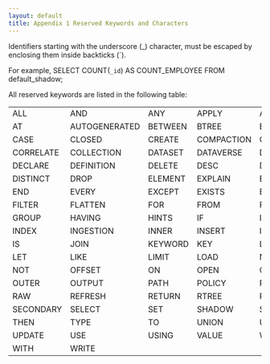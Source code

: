 ```yaml
---
layout: default
title: Appendix 1 Reserved Keywords and Characters
---
```

Identifiers starting with the underscore (_) character, must be escaped by enclosing them inside backticks (`).

For example, SELECT COUNT(`_id`) AS COUNT_EMPLOYEE FROM default_shadow;

All reserved keywords are listed in the following table:

|     |     |       |    |     |    |
| ----|-----|-------|----|-----|----|
| ALL | AND | ANY | APPLY | AS | ASC |
| AT  | AUTOGENERATED | BETWEEN | BTREE | BUCKET | BY |
| CASE | CLOSED | CREATE | COMPACTION | COMPACT | CONNECT |
| CORRELATE | COLLECTION | DATASET | DATAVERSE | DECLARE | DEFINITION |
| DECLARE | DEFINITION | DELETE | DESC | DISCONNECT |
| DISTINCT | DROP | ELEMENT | EXPLAIN | ELSE | ENFORCED |
| END | EVERY | EXCEPT | EXISTS | EXTERNAL | FEED |
| FILTER | FLATTEN | FOR | FROM | FULL | FUNCTION |
| GROUP | HAVING | HINTS | IF | INTO | IN |
| INDEX | INGESTION | INNER | INSERT | INTERNAL | INTERSECT |
| IS | JOIN | KEYWORD | KEY | LEFT | LETTING |
| LET | LIKE | LIMIT | LOAD | NODEGROUP | NGRAM |
| NOT | OFFSET | ON | OPEN | OR | ORDER |
| OUTER | OUTPUT | PATH | POLICY | PRE-SORTED | PRIMARY |
| RAW | REFRESH | RETURN | RTREE | RUN | SATISFIES |
| SECONDARY | SELECT | SET | SHADOW | SOME | TEMPORARY |
| THEN | TYPE | TO | UNION | UNKNOWN | UNNEST |
| UPDATE | USE | USING | VALUE | WHEN | WHERE |
| WITH | WRITE |       |       |      |       |
